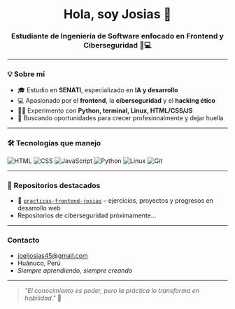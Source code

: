 <h1 align="center">Hola, soy Josias 👋</h1>
<h3 align="center">Estudiante de Ingeniería de Software enfocado en Frontend y Ciberseguridad 🧠💻</h3>

---

### 💡 Sobre mí
- 🎓 Estudio en **SENATI**, especializado en **IA y desarrollo**
- 💻 Apasionado por el **frontend**, la **ciberseguridad** y el **hacking ético**
- 🧑‍💻 Experimento con **Python, terminal, Linux, HTML/CSS/JS**
- 🚀 Buscando oportunidades para crecer profesionalmente y dejar huella

---

### 🛠️ Tecnologías que manejo
![HTML](https://img.shields.io/badge/HTML5-E34F26?style=for-the-badge&logo=html5&logoColor=white)
![CSS](https://img.shields.io/badge/CSS3-1572B6?style=for-the-badge&logo=css3&logoColor=white)
![JavaScript](https://img.shields.io/badge/JavaScript-yellow?style=for-the-badge&logo=javascript&logoColor=black)
![Python](https://img.shields.io/badge/Python-3776AB?style=for-the-badge&logo=python&logoColor=white)
![Linux](https://img.shields.io/badge/Linux-FCC624?style=for-the-badge&logo=linux&logoColor=black)
![Git](https://img.shields.io/badge/Git-F05032?style=for-the-badge&logo=git&logoColor=white)

---

### 📂 Repositorios destacados
- 🔧 [`practicas-frontend-josias`](https://github.com/joeljosias/practicas-frontend-josias) – ejercicios, proyectos y progresos en desarrollo web
- Repositorios de ciberseguridad próximamente...

---

###  Contacto
- joeljosias45@gmail.com
- Huánuco, Perú
- *Siempre aprendiendo, siempre creando*

---

> _"El conocimiento es poder, pero la práctica lo transforma en habilidad."_ 🚀
